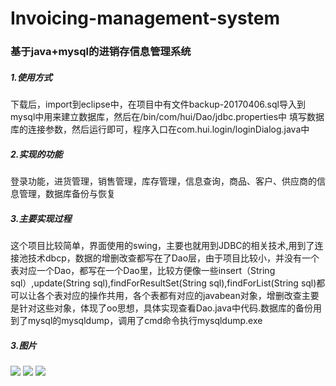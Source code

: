 # Invoicing-management-system

### 基于java+mysql的进销存信息管理系统

##### 1.使用方式
   下载后，import到eclipse中，在项目中有文件backup-20170406.sql导入到mysql中用来建立数据库，然后在/bin/com/hui/Dao/jdbc.properties中
填写数据库的连接参数，然后运行即可，程序入口在com.hui.login/loginDialog.java中
##### 2.实现的功能
   登录功能，进货管理，销售管理，库存管理，信息查询，商品、客户、供应商的信息管理，数据库备份与恢复
##### 3.主要实现过程
   这个项目比较简单，界面使用的swing，主要也就用到JDBC的相关技术,用到了连接池技术dbcp，数据的增删改查都写在了Dao层，由于项目比较小，并没有一个表对应一个Dao，都写在一个Dao里，比较方便像一些insert（String sql）,update(String sql),findForResultSet(String sql),findForList(String sql)都可以让各个表对应的操作共用，各个表都有对应的javabean对象，增删改查主要是针对这些对象，体现了oo思想，具体实现查看Dao.java中代码.数据库的备份用到了mysql的mysqldump，调用了cmd命令执行mysqldump.exe
##### 3.图片
![](https://github.com/Little-Grey/Invoicing-management-system/raw/master/readmeIMG/01.png)
![](https://github.com/Little-Grey/Invoicing-management-system/raw/master/readmeIMG/07.png)
![](https://github.com/Little-Grey/Invoicing-management-system/raw/master/readmeIMG/08.png)
      
